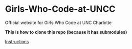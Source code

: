 # Girls-Who-Code-at-UNCC
Official website for Girls Who Code at UNC Charlotte

**This is how to clone this repo (because it has submodules)**

[Instructions](https://github.com/GWC-UNCC/Git-Intro/tree/main/03-hugo_specific#clone-recursively)
